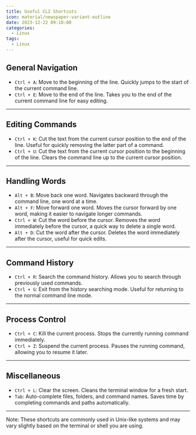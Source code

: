```yaml
---
title: Useful CLI Shortcuts
icon: material/newspaper-variant-outline
date: 2023-12-22 09:10:00
categories:
  - Linux
tags:
  - Linux
---
```


## General Navigation

- `Ctrl + A`: Move to the beginning of the line.
  Quickly jumps to the start of the current command line.
- `Ctrl + E`: Move to the end of the line.
  Takes you to the end of the current command line for easy editing.

---

## Editing Commands

- `Ctrl + K`: Cut the text from the current cursor position to the end of the line.
  Useful for quickly removing the latter part of a command.
- `Ctrl + U`: Cut the text from the current cursor position to the beginning of the line.
  Clears the command line up to the current cursor position.

---

## Handling Words

- `Alt + B`: Move back one word.
  Navigates backward through the command line, one word at a time.
- `Alt + F`: Move forward one word.
  Moves the cursor forward by one word, making it easier to navigate longer commands.
- `Ctrl + W`: Cut the word before the cursor.
  Removes the word immediately before the cursor, a quick way to delete a single word.
- `Alt + D`: Cut the word after the cursor.
  Deletes the word immediately after the cursor, useful for quick edits.

---

## Command History

- `Ctrl + R`: Search the command history.
  Allows you to search through previously used commands.
- `Ctrl + G`: Exit from the history searching mode.
  Useful for returning to the normal command line mode.

---

## Process Control

- `Ctrl + C`: Kill the current process.
  Stops the currently running command immediately.
- `Ctrl + Z`: Suspend the current process.
  Pauses the running command, allowing you to resume it later.

---

## Miscellaneous

- `Ctrl + L`: Clear the screen.
  Cleans the terminal window for a fresh start.
- `Tab`: Auto-complete files, folders, and command names.
  Saves time by completing commands and paths automatically.

---

Note: These shortcuts are commonly used in Unix-like systems and may vary slightly based on the terminal or shell you are using.
